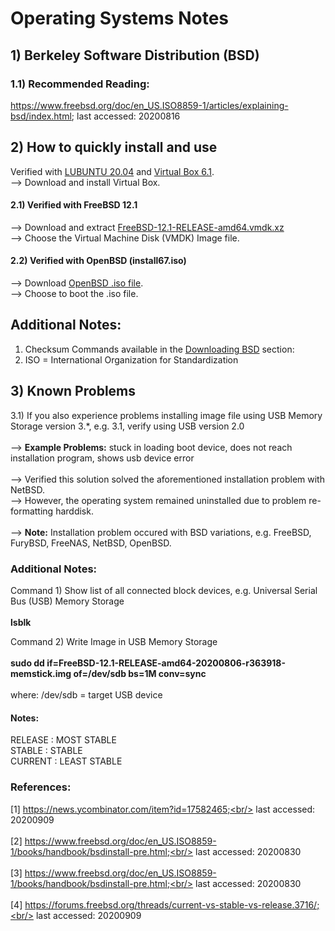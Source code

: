 # Operating Systems Notes
## 1) Berkeley Software Distribution (BSD)

### 1.1) Recommended Reading: 
https://www.freebsd.org/doc/en_US.ISO8859-1/articles/explaining-bsd/index.html; last accessed: 20200816

## 2) How to quickly install and use
Verified with [LUBUNTU 20.04](lubuntu.me) and [Virtual Box 6.1](https://www.virtualbox.org/).<br/>
--> Download and install Virtual Box.<br/>
#### 2.1) Verified with FreeBSD 12.1
--> Download and extract [FreeBSD-12.1-RELEASE-amd64.vmdk.xz](https://download.freebsd.org/ftp/releases/VM-IMAGES/12.1-RELEASE/amd64/Latest/)<br/>
--> Choose the Virtual Machine Disk (VMDK) Image file.

#### 2.2) Verified with OpenBSD (install67.iso)
--> Download [OpenBSD .iso file](https://www.openbsd.org/faq/faq4.html#Download).<br/>
--> Choose to boot the .iso file.

## Additional Notes:
1) Checksum Commands available in the [Downloading BSD](https://www.openbsd.org/faq/faq4.html#Download) section:<br/>
2) ISO = International Organization for Standardization<br/>

## 3) Known Problems
3.1) If you also experience problems installing image file using USB Memory Storage version 3.*, e.g. 3.1, verify using USB version 2.0<br/>
<br/>
--> <b>Example Problems:</b> stuck in loading boot device, does not reach installation program, shows usb device error<br/> 
<br/>
--> Verified this solution solved the aforementioned installation problem with NetBSD.<br/>
--> However, the operating system remained uninstalled due to problem re-formatting harddisk.<br/>
<br/>
--> <b>Note:</b> Installation problem occured with BSD variations, e.g. FreeBSD, FuryBSD, FreeNAS, NetBSD, OpenBSD.

### Additional Notes:<br/>
Command 1) Show list of all connected block devices, e.g. Universal Serial Bus (USB) Memory Storage<br/>
<br/>
<b>lsblk</b><br/>

Command 2) Write Image in USB Memory Storage<br/>
<br/>
<b>sudo dd if=FreeBSD-12.1-RELEASE-amd64-20200806-r363918-memstick.img of=/dev/sdb bs=1M conv=sync</b><br/>
<br/>
where: /dev/sdb = target USB device

#### Notes:
RELEASE : MOST STABLE<br/>
STABLE : STABLE<br/>
CURRENT : LEAST STABLE

### References:
[1] https://news.ycombinator.com/item?id=17582465;<br/>
last accessed: 20200909<br/>
<br/>
[2] https://www.freebsd.org/doc/en_US.ISO8859-1/books/handbook/bsdinstall-pre.html;<br/>
last accessed: 20200830<br/>
<br/>
[3] https://www.freebsd.org/doc/en_US.ISO8859-1/books/handbook/bsdinstall-pre.html;<br/>
last accessed: 20200830<br/>
<br/>
[4] https://forums.freebsd.org/threads/current-vs-stable-vs-release.3716/;<br/>
last accessed: 20200909
